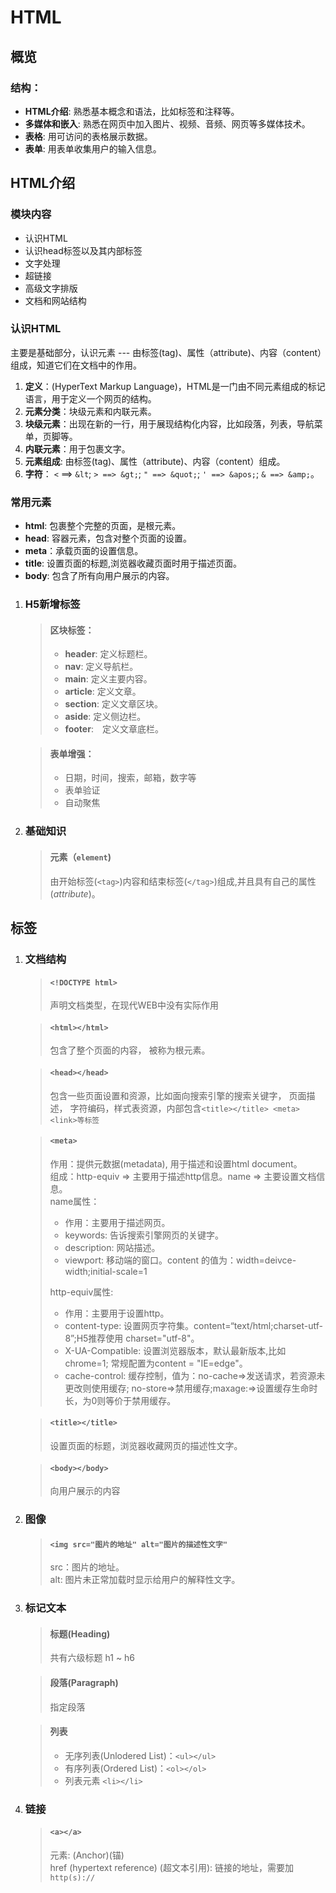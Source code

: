 # HTML

## 概览
### 结构：    
* **HTML介绍**: 熟悉基本概念和语法，比如标签和注释等。
* **多媒体和嵌入**: 熟悉在网页中加入图片、视频、音频、网页等多媒体技术。
* **表格**: 用可访问的表格展示数据。  
* **表单**: 用表单收集用户的输入信息。

## HTML介绍

### 模块内容

* 认识HTML
* 认识head标签以及其内部标签
* 文字处理
* 超链接
* 高级文字排版
* 文档和网站结构
### 认识HTML

主要是基础部分，认识元素 --- 由标签(tag)、属性（attribute)、内容（content）组成，知道它们在文档中的作用。

1. **定义**：(HyperText Markup Language)，HTML是一门由不同元素组成的标记语言，用于定义一个网页的结构。
2. **元素分类**：块级元素和内联元素。
3. **块级元素**：出现在新的一行，用于展现结构化内容，比如段落，列表，导航菜单，页脚等。
4. **内联元素**：用于包裹文字。
5. **元素组成**:  由标签(tag)、属性（attribute)、内容（content）组成。
6. **字符**： `<` ==> `&lt`; `> ==> &gt;`; `" ==> &quot;`; `' ==> &apos;`; `& ==> &amp;`。
### 常用元素
* **html**: 包裹整个完整的页面，是根元素。
* **head**: 容器元素，包含对整个页面的设置。
* **meta**：承载页面的设置信息。
* **title**: 设置页面的标题,浏览器收藏页面时用于描述页面。
* **body**: 包含了所有向用户展示的内容。
1. ### H5新增标签

    >#### 区块标签：
    >* **header**: 定义标题栏。
    >* **nav**: 定义导航栏。
    >* **main**:  定义主要内容。
    >* **article**: 定义文章。
    >* **section**: 定义文章区块。
    >* **aside**: 定义侧边栏。
    >* **footer**:　定义文章底栏。

    >#### 表单增强：
    >* 日期，时间，搜索，邮箱，数字等
    >* 表单验证
    >* 自动聚焦

2. ### 基础知识

    >#### 元素（`element`)    
    >由开始标签(`<tag>`)内容和结束标签(`</tag>`)组成,并且具有自己的属性(*attribute*)。

## 标签

1. ### 文档结构
    >#### `<!DOCTYPE html>`
    >声明文档类型，在现代WEB中没有实际作用

    >#### `<html></html>`    
    >包含了整个页面的内容， 被称为根元素。

    >#### `<head></head>`
    >包含一些页面设置和资源，比如面向搜索引擎的搜索关键字， 页面描述， 字符编码，样式表资源，内部包含`<title></title> <meta> <link>等标签`

    > #### `<meta>`   
    >作用：提供元数据(metadata), 用于描述和设置html document。  
    >组成：http-equiv => 主要用于描述http信息。name => 主要设置文档信息。     
    >name属性：    
    >* 作用：主要用于描述网页。    
    >* keywords: 告诉搜索引擎网页的关键字。   
    >* description: 网站描述。
    >* viewport: 移动端的窗口。content 的值为：width=deivce-width;initial-scale=1  
    >     
    >http-equiv属性:  
    >* 作用：主要用于设置http。  
    >* content-type: 设置网页字符集。content=“text/html;charset-utf-8”;H5推荐使用 charset="utf-8"。
    >* X-UA-Compatible: 设置浏览器版本，默认最新版本,比如chrome=1; 常规配置为content = "IE=edge"。
    >* cache-control: 缓存控制，值为：no-cache=>发送请求，若资源未更改则使用缓存; no-store=>禁用缓存;maxage:=>设置缓存生命时长，为0则等价于禁用缓存。

    >#### `<title></title>`
    >设置页面的标题，浏览器收藏网页的描述性文字。

    >#### `<body></body>`
    >向用户展示的内容

2. ### 图像    
    > #### `<img src="图片的地址" alt="图片的描述性文字"`        
    > src：图片的地址。    
    > alt: 图片未正常加载时显示给用户的解释性文字。
3. ### 标记文本
    >#### 标题(Heading)
    >共有六级标题 h1 ~ h6

    >#### 段落(Paragraph)    
    >指定段落

    >#### 列表
    >* 无序列表(Unlodered List)：`<ul></ul>`
    >* 有序列表(Ordered List)：`<ol></ol>`
    >* 列表元素 `<li></li>`
4. ### 链接
    >#### `<a></a>`  
    >元素: (Anchor)(锚)  
    >href (hypertext reference) (超文本引用): 链接的地址，需要加`http(s)://`

